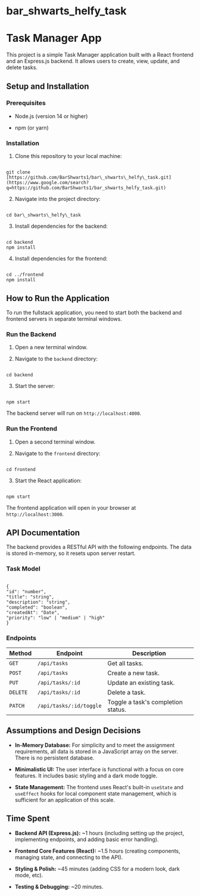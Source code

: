 # bar_shwarts_helfy_task
# Task Manager App

This project is a simple Task Manager application built with a React frontend and an Express.js backend. 
It allows users to create, view, update, and delete tasks.

## Setup and Installation

### Prerequisites

* Node.js (version 14 or higher)

* npm (or yarn)

### Installation

1. Clone this repository to your local machine:

```

git clone [https://github.com/BarShwarts1/bar\_shwarts\_helfy\_task.git](https://www.google.com/search?q=https://github.com/BarShwarts1/bar_shwarts_helfy_task.git)

```

2. Navigate into the project directory:

```

cd bar\_shwarts\_helfy\_task

```

3. Install dependencies for the backend:

```

cd backend
npm install

```

4. Install dependencies for the frontend:

```

cd ../frontend
npm install

```

## How to Run the Application

To run the fullstack application, you need to start both the backend and frontend servers in separate terminal windows.

### Run the Backend

1. Open a new terminal window.

2. Navigate to the `backend` directory:

```

cd backend

```

3. Start the server:

```

npm start

```

The backend server will run on `http://localhost:4000`.

### Run the Frontend

1. Open a second terminal window.

2. Navigate to the `frontend` directory:

```

cd frontend

```

3. Start the React application:

```

npm start

```

The frontend application will open in your browser at `http://localhost:3000`.

## API Documentation

The backend provides a RESTful API with the following endpoints. The data is stored in-memory, so it resets upon server restart.

### Task Model

```

{
"id": "number",
"title": "string",
"description": "string",
"completed": "boolean",
"createdAt": "Date",
"priority": "low" | "medium" | "high"
}

```

### Endpoints

| Method | Endpoint | Description | 
 | ----- | ----- | ----- | 
| `GET` | `/api/tasks` | Get all tasks. | 
| `POST` | `/api/tasks` | Create a new task. | 
| `PUT` | `/api/tasks/:id` | Update an existing task. | 
| `DELETE` | `/api/tasks/:id` | Delete a task. | 
| `PATCH` | `/api/tasks/:id/toggle` | Toggle a task's completion status. | 

## Assumptions and Design Decisions

* **In-Memory Database:** For simplicity and to meet the assignment requirements, all data is stored in a JavaScript array on the server. There is no persistent database.

* **Minimalistic UI:** The user interface is functional with a focus on core features. It includes basic styling and a dark mode toggle.

* **State Management:** The frontend uses React's built-in `useState` and `useEffect` hooks for local component state management, which is sufficient for an application of this scale.

## Time Spent

* **Backend API (Express.js):** \~1 hours (including setting up the project, implementing endpoints, and adding basic error handling).

* **Frontend Core Features (React):** \~1.5 hours (creating components, managing state, and connecting to the API).

* **Styling & Polish:** \~45 minutes (adding CSS for a modern look, dark mode, etc).

* **Testing & Debugging:** \~20 minutes.
```